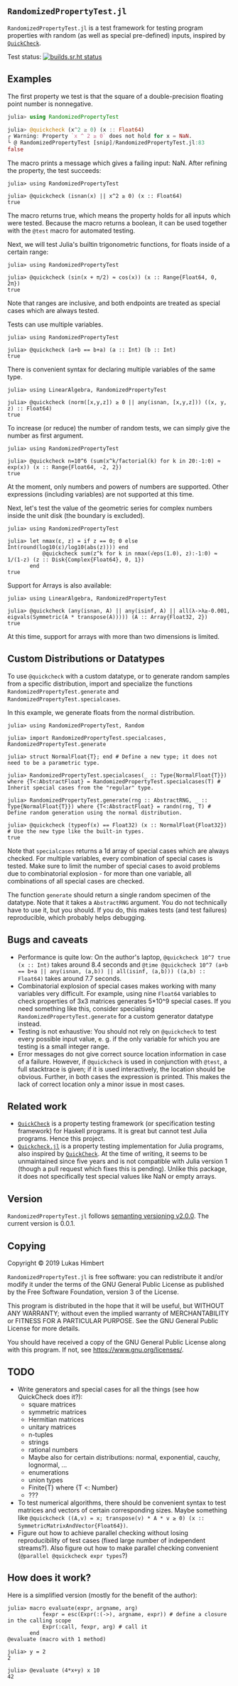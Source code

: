 `RandomizedPropertyTest.jl`
---------------------------

`RandomizedPropertyTest.jl` is a test framework for testing program properties with random (as well as special pre-defined) inputs, inspired by [`QuickCheck`](https://github.com/nick8325/quickcheck).

Test status: [![builds.sr.ht status](https://builds.sr.ht/~quf/RandomizedPropertyTest.jl.svg)](https://builds.sr.ht/~quf/RandomizedPropertyTest.jl?)

Examples
--------

The first property we test is that the square of a double-precision floating point number is nonnegative.

```julia
julia> using RandomizedPropertyTest

julia> @quickcheck (x^2 ≥ 0) (x :: Float64)
┌ Warning: Property `x ^ 2 ≥ 0` does not hold for x = NaN.
└ @ RandomizedPropertyTest [snip]/RandomizedPropertyTest.jl:83
false
```

The macro prints a message which gives a failing input: NaN.
After refining the property, the test succeeds:

```jldoctest
julia> using RandomizedPropertyTest

julia> @quickcheck (isnan(x) || x^2 ≥ 0) (x :: Float64)
true
```

The macro returns true, which means the property holds for all inputs which were tested.
Because the macro returns a boolean, it can be used together with the `@test` macro for automated testing.

Next, we will test Julia's builtin trigonometric functions, for floats inside of a certain range:

```jldoctest
julia> using RandomizedPropertyTest

julia> @quickcheck (sin(x + π/2) ≈ cos(x)) (x :: Range{Float64, 0, 2π})
true
```

Note that ranges are inclusive, and both endpoints are treated as special cases which are always tested.

Tests can use multiple variables.

```
julia> using RandomizedPropertyTest

julia> @quickcheck (a+b == b+a) (a :: Int) (b :: Int)
true
```

There is convenient syntax for declaring multiple variables of the same type.

```jldoctest
julia> using LinearAlgebra, RandomizedPropertyTest

julia> @quickcheck (norm([x,y,z]) ≥ 0 || any(isnan, [x,y,z])) ((x, y, z) :: Float64)
true
```

To increase (or reduce) the number of random tests, we can simply give the number as first argument.

```jldoctest
julia> using RandomizedPropertyTest

julia> @quickcheck n=10^6 (sum(x^k/factorial(k) for k in 20:-1:0) ≈ exp(x)) (x :: Range{Float64, -2, 2})
true
```

At the moment, only numbers and powers of numbers are supported.
Other expressions (including variables) are not supported at this time.

Next, let's test the value of the geometric series for complex numbers inside the unit disk (the boundary is excluded).

```jldoctest
julia> using RandomizedPropertyTest

julia> let nmax(ε, z) = if z == 0; 0 else Int(round(log10(ε)/log10(abs(z)))) end
           @quickcheck sum(z^k for k in nmax(√eps(1.0), z):-1:0) ≈ 1/(1-z) (z :: Disk{Complex{Float64}, 0, 1})
       end
true
```

Support for Arrays is also available:

```jldoctest
julia> using LinearAlgebra, RandomizedPropertyTest

julia> @quickcheck (any(isnan, A) || any(isinf, A) || all(λ->λ≥-0.001, eigvals(Symmetric(A * transpose(A))))) (A :: Array{Float32, 2})
true
```

At this time, support for arrays with more than two dimensions is limited.


Custom Distributions or Datatypes
---------------------------------


To use `@quickcheck` with a custom datatype, or to generate random samples from a specific distribution, import and specialize the functions `RandomizedPropertyTest.generate` and `RandomizedPropertyTest.specialcases`.

In this example, we generate floats from the normal distribution.

```
julia> using RandomizedPropertyTest, Random

julia> import RandomizedPropertyTest.specialcases, RandomizedPropertyTest.generate

julia> struct NormalFloat{T}; end # Define a new type; it does not need to be a parametric type.

julia> RandomizedPropertyTest.specialcases(_ :: Type{NormalFloat{T}}) where {T<:AbstractFloat} = RandomizedPropertyTest.specialcases(T) # Inherit special cases from the "regular" type.

julia> RandomizedPropertyTest.generate(rng :: AbstractRNG, _ :: Type{NormalFloat{T}}) where {T<:AbstractFloat} = randn(rng, T) # Define random generation using the normal distribution.

julia> @quickcheck (typeof(x) == Float32) (x :: NormalFloat{Float32}) # Use the new type like the built-in types.
true
```

Note that `specialcases` returns a 1d array of special cases which are always checked.
For multiple variables, every combination of special cases is tested.
Make sure to limit the number of special cases to avoid problems due to combinatorial explosion - for more than one variable, all combinations of all special cases are checked.

The function `generate` should return a single random specimen of the datatype.
Note that it takes a `AbstractRNG` argument.
You do not technically have to use it, but you should.
If you do, this makes tests (and test failures) reproducible, which probably helps debugging.


Bugs and caveats
----------------

- Performance is quite low:
  On the author's laptop, `@quickcheck 10^7 true (x :: Int)` takes around 8.4 seconds and `@time @quickcheck 10^7 (a+b == b+a || any(isnan, (a,b)) || all(isinf, (a,b))) ((a,b) :: Float64)` takes around 7.7 seconds.
- Combinatorial explosion of special cases makes working with many variables very difficult.
  For example, using nine `Float64` variables to check properties of 3x3 matrices generates 5*10^9 special cases.
  If you need something like this, consider specialising `RandomizedPropertyTest.generate` for a custom generator datatype instead.
- Testing is not exhaustive:
  You should not rely on `@quickcheck` to test every possible input value, e. g. if the only variable for which you are testing is a small integer range.
- Error messages do not give correct source location information in case of a failure.
  However, if `@quickcheck` is used in conjunction with `@test`, a full stacktrace is given; if it is used interactively, the location should be obvious.
  Further, in both cases the expression is printed.
  This makes the lack of correct location only a minor issue in most cases.


Related work
------------

- [`QuickCheck`](https://github.com/nick8325/quickcheck) is a property testing framework (or specification testing framework) for Haskell programs.
  It is great but cannot test Julia programs.
  Hence this project.
- [`Quickcheck.jl`](https://github.com/pao/QuickCheck.jl) is a property testing implementation for Julia programs, also inspired by [`QuickCheck`](https://github.com/nick8325/quickcheck).
  At the time of writing, it seems to be unmaintained since five years and is not compatible with Julia version 1 (though a pull request which fixes this is pending).
  Unlike this package, it does not specifically test special values like NaN or empty arrays.


Version
-------

`RandomizedPropertyTest.jl` follows [semanting versioning v2.0.0](https://semver.org/).
The current version is 0.0.1.


Copying
-------

Copyright © 2019  Lukas Himbert

`RandomizedPropertyTest.jl` is free software:
you can redistribute it and/or modify it under the terms of the GNU General Public License as published by the Free Software Foundation, version 3 of the License.

This program is distributed in the hope that it will be useful, but WITHOUT ANY WARRANTY;
without even the implied warranty of MERCHANTABILITY or FITNESS FOR A PARTICULAR PURPOSE.
See the GNU General Public License for more details.

You should have received a copy of the GNU General Public License along with this program.
If not, see <https://www.gnu.org/licenses/>.


TODO
----

- Write generators and special cases for all the things (see how QuickCheck does it?):
  - square matrices
  - symmetric matrices
  - Hermitian matrices
  - unitary matrices
  - n-tuples
  - strings
  - rational numbers
  - Maybe also for certain distributions: normal, exponential, cauchy, lognormal, ...
  - enumerations
  - union types
  - Finite{T} where {T <: Number}
  - ???
- To test numerical algorithms, there should be convenient syntax to test matrices and vectors of certain corresponding sizes.
  Maybe something like `@quickcheck ((A,v) = x; transpose(v) * A * v ≥ 0) (x :: SymmetricMatrixAndVector{Float64})`.
- Figure out how to achieve parallel checking without losing reproducibility of test cases (fixed large number of independent streams?).
  Also figure out how to make parallel checking convenient (`@parallel @quickcheck expr types`?)


How does it work?
-----------------

Here is a simplified version (mostly for the benefit of the author):

```jldoctest
julia> macro evaluate(expr, argname, arg)
           fexpr = esc(Expr(:(->), argname, expr)) # define a closure in the calling scope
           Expr(:call, fexpr, arg) # call it
       end
@evaluate (macro with 1 method)

julia> y = 2
2

julia> @evaluate (4*x+y) x 10
42
```
